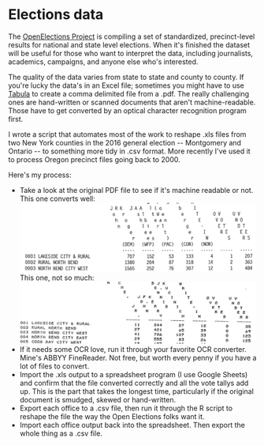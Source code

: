 # Elections data

The [OpenElections Project](http://www.openelections.net/) is compiling a set of standardized, precinct-level results for national and state level elections. When it's finished the dataset will be useful for those who want to interpret the data, including journalists, academics, campaigns, and anyone else who's interested.

The quality of the data varies from state to state and county to county. If you're lucky the data's in an Excel file; sometimes you might have to use [Tabula](http://tabula.technology/) to create a comma delimited file from a .pdf. The really challenging ones are hand-written or scanned documents that aren't machine-readable. Those have to get converted by an optical character recognition program first. 

I wrote a script that automates most of the work to reshape .xls files from two New York counties in the 2016 general election -- Montgomery and Ontario -- to something more tidy in .csv format. More recently I've used it to process Oregon precinct files going back to 2000. 

Here's my process:
- Take a look at the original PDF file to see if it's machine readable or not. This one converts well: ![link](docs/screenshot3.png) This one, not so much: ![link](docs/screenshot2.png)
- If it needs some OCR love, run it through your favorite OCR converter. Mine's ABBYY FineReader. Not free, but worth every penny if you have a lot of files to convert. 
- Import the .xls output to a spreadsheet program (I use Google Sheets) and confirm that the file converted correctly and all the vote tallys add up. This is the part that takes the longest time, particularly if the original document is smudged, skewed or hand-written. 
- Export each office to a .csv file, then run it through the R script to reshape the file the way the Open Elections folks want it. 
- Import each office output back into the spreadsheet. Then export the whole thing as a .csv file.
